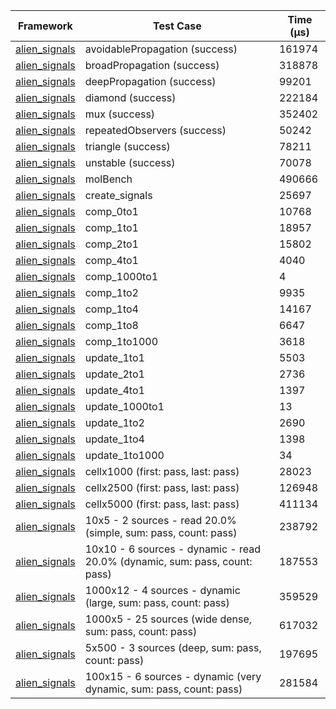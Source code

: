 | Framework | Test Case | Time (μs) |
| --- | --- | --- |
| [alien_signals](https://github.com/medz/alien-signals-dart) | avoidablePropagation (success) | 161974 |
| [alien_signals](https://github.com/medz/alien-signals-dart) | broadPropagation (success) | 318878 |
| [alien_signals](https://github.com/medz/alien-signals-dart) | deepPropagation (success) | 99201 |
| [alien_signals](https://github.com/medz/alien-signals-dart) | diamond (success) | 222184 |
| [alien_signals](https://github.com/medz/alien-signals-dart) | mux (success) | 352402 |
| [alien_signals](https://github.com/medz/alien-signals-dart) | repeatedObservers (success) | 50242 |
| [alien_signals](https://github.com/medz/alien-signals-dart) | triangle (success) | 78211 |
| [alien_signals](https://github.com/medz/alien-signals-dart) | unstable (success) | 70078 |
| [alien_signals](https://github.com/medz/alien-signals-dart) | molBench | 490666 |
| [alien_signals](https://github.com/medz/alien-signals-dart) | create_signals | 25697 |
| [alien_signals](https://github.com/medz/alien-signals-dart) | comp_0to1 | 10768 |
| [alien_signals](https://github.com/medz/alien-signals-dart) | comp_1to1 | 18957 |
| [alien_signals](https://github.com/medz/alien-signals-dart) | comp_2to1 | 15802 |
| [alien_signals](https://github.com/medz/alien-signals-dart) | comp_4to1 | 4040 |
| [alien_signals](https://github.com/medz/alien-signals-dart) | comp_1000to1 | 4 |
| [alien_signals](https://github.com/medz/alien-signals-dart) | comp_1to2 | 9935 |
| [alien_signals](https://github.com/medz/alien-signals-dart) | comp_1to4 | 14167 |
| [alien_signals](https://github.com/medz/alien-signals-dart) | comp_1to8 | 6647 |
| [alien_signals](https://github.com/medz/alien-signals-dart) | comp_1to1000 | 3618 |
| [alien_signals](https://github.com/medz/alien-signals-dart) | update_1to1 | 5503 |
| [alien_signals](https://github.com/medz/alien-signals-dart) | update_2to1 | 2736 |
| [alien_signals](https://github.com/medz/alien-signals-dart) | update_4to1 | 1397 |
| [alien_signals](https://github.com/medz/alien-signals-dart) | update_1000to1 | 13 |
| [alien_signals](https://github.com/medz/alien-signals-dart) | update_1to2 | 2690 |
| [alien_signals](https://github.com/medz/alien-signals-dart) | update_1to4 | 1398 |
| [alien_signals](https://github.com/medz/alien-signals-dart) | update_1to1000 | 34 |
| [alien_signals](https://github.com/medz/alien-signals-dart) | cellx1000 (first: pass, last: pass) | 28023 |
| [alien_signals](https://github.com/medz/alien-signals-dart) | cellx2500 (first: pass, last: pass) | 126948 |
| [alien_signals](https://github.com/medz/alien-signals-dart) | cellx5000 (first: pass, last: pass) | 411134 |
| [alien_signals](https://github.com/medz/alien-signals-dart) | 10x5 - 2 sources - read 20.0% (simple, sum: pass, count: pass) | 238792 |
| [alien_signals](https://github.com/medz/alien-signals-dart) | 10x10 - 6 sources - dynamic - read 20.0% (dynamic, sum: pass, count: pass) | 187553 |
| [alien_signals](https://github.com/medz/alien-signals-dart) | 1000x12 - 4 sources - dynamic (large, sum: pass, count: pass) | 359529 |
| [alien_signals](https://github.com/medz/alien-signals-dart) | 1000x5 - 25 sources (wide dense, sum: pass, count: pass) | 617032 |
| [alien_signals](https://github.com/medz/alien-signals-dart) | 5x500 - 3 sources (deep, sum: pass, count: pass) | 197695 |
| [alien_signals](https://github.com/medz/alien-signals-dart) | 100x15 - 6 sources - dynamic (very dynamic, sum: pass, count: pass) | 281584 |
